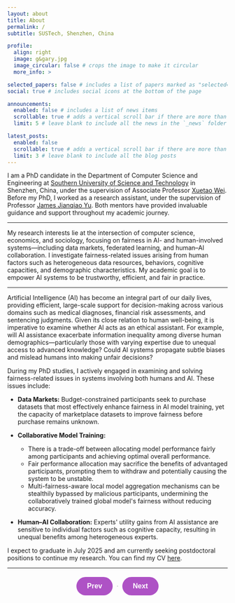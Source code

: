 ```yaml
---
layout: about
title: About
permalink: /
subtitle: SUSTech, Shenzhen, China

profile:
  align: right
  image: g&gary.jpg
  image_circular: false # crops the image to make it circular
  more_info: >

selected_papers: false # includes a list of papers marked as "selected={true}"
social: true # includes social icons at the bottom of the page

announcements:
  enabled: false # includes a list of news items
  scrollable: true # adds a vertical scroll bar if there are more than 3 news items
  limit: 5 # leave blank to include all the news in the `_news` folder

latest_posts:
  enabled: false
  scrollable: true # adds a vertical scroll bar if there are more than 3 blog posts
  limit: 3 # leave blank to include all the blog posts
---
```


I am a PhD candidate in the Department of Computer Science and Engineering at <a href="https://www.sustech.edu.cn/">Southern University of Science and Technology</a> in Shenzhen, China, under the supervision of Associate Professor <a href="https://cse.sustech.edu.cn/faculty/~weixt/">Xuetao Wei</a>. Before my PhD, I worked as a research assistant,  under the supervision of Professor <a href="https://jqyu.me/en/index.html">James Jianqiao Yu</a>. Both mentors have provided invaluable guidance and support throughout my academic journey.

<hr class="divider" />

My research interests lie at the intersection of computer science, economics, and sociology, focusing on fairness in AI- and human-involved systems—including data markets, federated learning, and human–AI collaboration. I investigate fairness-related issues arising from human factors such as heterogeneous data resources, behaviors, cognitive capacities, and demographic characteristics. My academic goal is to empower AI systems to be trustworthy, efficient, and fair in practice.

<hr class="divider" />

Artificial Intelligence (AI) has become an integral part of our daily lives, providing efficient, large-scale support for decision-making across various domains such as medical diagnoses, financial risk assessments, and sentencing judgments. Given its close relation to human well-being, it is imperative to examine whether AI acts as an ethical assistant. For example, will AI assistance exacerbate information inequality among diverse human demographics—particularly those with varying expertise due to unequal access to advanced knowledge? Could AI systems propagate subtle biases and mislead humans into making unfair decisions?



During my PhD studies, I actively engaged in examining and solving fairness-related issues in systems involving both humans and AI. These issues include:



- **Data Markets:** Budget-constrained participants seek to purchase datasets that most effectively enhance fairness in AI model training, yet the capacity of marketplace datasets to improve fairness before purchase remains unknown.

- **Collaborative Model Training:**
  - There is a trade-off between allocating model performance fairly among participants and achieving optimal overall performance.
  - Fair performance allocation may sacrifice the benefits of advantaged participants, prompting them to withdraw and potentially causing the system to be unstable.
  - Multi-fairness-aware local model aggregation mechanisms can be stealthily bypassed by malicious participants, undermining the collaboratively trained global model's fairness without reducing accuracy.

- **Human–AI Collaboration:** Experts' utility gains from AI assistance are sensitive to individual factors such as cognitive capacity, resulting in unequal benefits among heterogeneous experts.


I expect to graduate in July 2025 and am currently seeking postdoctoral positions to continue my research. You can find my CV [here]({{site.url}}/assets/pdf/Jiashi_GAO_CV.pdf).
<hr class="divider" />
<!-- PDF Viewer Section -->
<div id="pdf-viewer-container">
    <button class="pdf-nav-btn" id="prev" onclick="goToPreviousPage()">Prev</button>
    <canvas id="pdf-canvas"></canvas>
    <button class="pdf-nav-btn" id="next" onclick="goToNextPage()">Next</button>
</div>

<script src="https://cdnjs.cloudflare.com/ajax/libs/pdf.js/2.10.377/pdf.min.js"></script>
<script>
  const url = '{{site.url}}/assets/pdf/rs.pdf';  // Replace with your PDF file's URL
  let currentPage = 1;
  let pdfDoc = null;

  const canvas = document.getElementById('pdf-canvas');
  const ctx = canvas.getContext('2d');

  // Load PDF
  function renderPage(pageNum) {
    pdfDoc.getPage(pageNum).then(function(page) {
      const viewport = page.getViewport({ scale: 1 });
      canvas.height = viewport.height;
      canvas.width = viewport.width;

      page.render({ canvasContext: ctx, viewport: viewport });
    });
  }

  function loadPDF() {
    pdfjsLib.getDocument(url).promise.then(function(pdf) {
      pdfDoc = pdf;
      renderPage(currentPage);
    });
  }

  function goToNextPage() {
    if (currentPage < pdfDoc.numPages) {
      currentPage++;
      renderPage(currentPage);
    }
  }

  function goToPreviousPage() {
    if (currentPage > 1) {
      currentPage--;
      renderPage(currentPage);
    }
  }

  loadPDF();
</script>

<style>
  #pdf-viewer-container {
    display: flex;
    align-items: center;
    justify-content: center;
    margin-top: 20px;
    max-width: 600px; /* Match the width of the content above */
    width: 80%;
    margin-left: auto;
    margin-right: auto;
  }
  #pdf-canvas {
    border: 1px solid #ccc;
  }
  /* Styling for the Prev and Next buttons */
  .pdf-nav-btn {
      background-color: rgba(155, 41, 184, 0.8);  /* Magenta color with 80% opacity */
      color: white;                               /* White text */
      padding: 12px 24px;                         /* Padding for the buttons */
      font-size: 16px;                            /* Larger font size */
      font-weight: bold;                          /* Bold text */
      border-radius: 25px;                        /* Rounded corners */
      border: none;                               /* Remove border */
      cursor: pointer;                           /* Pointer cursor on hover */
      transition: all 0.3s ease;                  /* Smooth transition for hover effect */
      margin: 0 10px;                             /* Spacing between the buttons */
  }
  
  .pdf-nav-btn:hover {
      background-color: rgba(155, 41, 184, 1);    /* Magenta color without transparency on hover */
      transform: scale(1.05);                      /* Slightly increases the size on hover */
  }
  
  .pdf-nav-btn:focus {
      outline: none;                               /* Removes the default focus outline */
      box-shadow: 0 0 5px rgba(155, 41, 184, 0.5);  /* Soft magenta glow when focused */
  }
</style>
